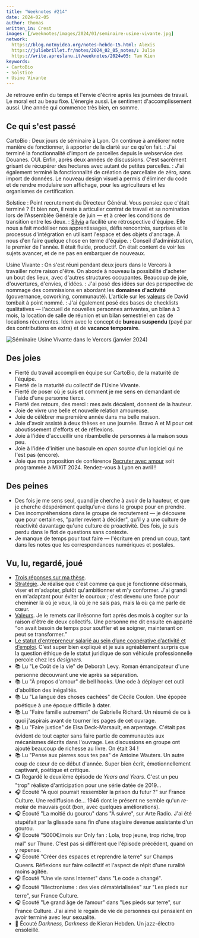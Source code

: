 ```yaml
---
title: "Weeknotes #214"
date: 2024-02-05
author: thomas
written_in: Crest
images: [/weeknotes/images/2024/01/seminaire-usine-vivante.jpg]
network:
  https://blog.notmyidea.org/notes-hebdo-15.html: Alexis
  https://juliebrillet.fr/notes/2024_02_05_notes/: Julie
  https://write.apreslanu.it/weeknotes/2024w05: Tam Kien
keywords:
- CartoBio
- Solstice
- Usine Vivante
---
```


Je retrouve enfin du temps et l'envie d'écrire après les journées de travail. Le moral est au beau fixe. L'énergie aussi. Le sentiment d'accomplissement aussi. Une année qui commence très bien, en somme.

<!--more-->

## Ce qui s'est passé

CartoBio
: Deux jours de séminaire à Lyon. On continue à améliorer notre manière de fonctionner, à apporter de la clarté sur ce qu'on fait.
: J'ai terminé la fonctionnalité d'import de parcelles depuis le webservice des Douanes. OUI. Enfin, après deux années de discussions. C'est sacrément grisant de récupérer des hectares avec autant de petites parcelles.
: J'ai également terminé la fonctionnalité de création de parcellaire de zéro, sans import de données. Le nouveau design visuel a permis d'éliminer du code et de rendre modulaire son affichage, pour les agriculteurs et les organismes de certification.

Solstice
: Point recrutement du Directeur Général. Vous pensiez que c'était terminé ? Et bien non, il reste à articulier contrat de travail et sa nomination lors de l'Assemblée Générale de juin — et à créer les conditions de transition entre les deux.
: [Silvia] a facilité une rétrospective d'équipe. Elle nous a fait modéliser nos apprentissages, défis rencontrés, surprises et le processus d'intégration en utilisant l'espace et des objets d'ancrage. À nous d'en faire quelque chose en terme d'équipe.
: Conseil d'administration, le premier de l'année. Il était fluide, productif. On était content de voir les sujets avancer, et de ne pas en embarquer de nouveaux.

Usine Vivante
: On s'est réuni pendant deux jours dans le Vercors à travailler notre raison d'être. On aborde à nouveau la possibilité d'acheter un bout des lieux, avec d'autres structures occupantes. Beaucoup de joie, d'ouvertures, d'envies, d'idées.
: J'ai posé des idées sur des perspective de nommage des commissions en abordant les **domaines d'activité** (gouvernance, coworking, communauté). L'article sur les [valeurs](https://larlet.fr/david/2024/02/02/) de David tombait à point nommé.
: J'ai également posé des bases de checklists qualitatives — l'accueil de nouvelles personnes arrivantes, un bilan à 3 mois, la location de salle de réunion et un bilan semestriel en cas de locations récurrentes. Idem avec le concept de **bureau suspendu** (payé par des contributions en extra) et de **vacance temporaire**.

![](/weeknotes/images/2024/01/seminaire-usine-vivante.jpg "Séminaire Usine Vivante dans le Vercors (janvier 2024)")

## Des joies

- Fierté du travail accompli en équipe sur CartoBio, de la maturité de l'équipe.
- Fierté de la maturité du collectif de l'Usine Vivante.
- Fierté de poser où je suis et comment je me sens en demandant de l'aide d'une personne tierce.
- Fierté des retours, des merci : mes avis décalent, donnent de la hauteur.
- Joie de vivre une belle et nouvelle relation amoureuse.
- Joie de célébrer ma première année dans ma belle maison.
- Joie d'avoir assisté à deux thèses en une journée. Bravo A et M pour cet aboutissement d'efforts et de réflexions.
- Joie à l'idée d'accueillir une ribambelle de personnes à la maison sous peu.
- Joie à l'idée d'initier une bascule en _open source_ d'un logiciel qui ne l'est pas (encore).
- Joie que ma proposition de conférence [Recruter avec amour](http://mixitconf.org/2024/recruter-avec-amour) soit programmée à MiXiT 2024. Rendez-vous à Lyon en avril !

## Des peines

- Des fois je me sens seul, quand je cherche à avoir de la hauteur, et que je cherche déspérément quelqu'un·e dans le groupe pour en prendre.
- Des incompréhensions dans le groupe de recrutement — je découvre que pour certain·es, "parler revient à décider", qu'il y a une culture de réactivité davantage qu'une culture de proactivité. Des fois, je suis perdu dans le flot de questions sans contexte.
- Je manque de temps pour tout faire — l'écriture en prend un coup, tant dans les notes que les correspondances numériques et postales.

## Vu, lu, regardé, joué

- [Trois réponses sur ma thèse](https://www.quaternum.net/2024/02/02/trois-reponses-sur-ma-these/).
- [Stratégie](https://larlet.fr/david/2024/01/25/). Je réalise que c'est comme ça que je fonctionne désormais, viser et m'adapter, plutôt qu'ambitionner et m'y conformer. J'ai grandi en m'adaptant pour éviter le couroux ; c'est devenu une force pour cheminer là où je veux, là où je ne sais pas, mais là où ça me parle de cœur.
- [Valeurs](https://larlet.fr/david/2024/01/25/). Je le remets car il résonne fort après des mois à cogiter sur la raison d'être de deux collectifs. Une personne me dit ensuite en apparté <q>on avait besoin de temps pour souffler et se soigner, maintenant on peut se transformer.</q>
- [Le statut d’entrepreneur salarié au sein d’une coopérative d’activité et d’emploi](https://timothee.goguely.com/blog/statut-entrepeneur-salarie-cae/#desillusions). C'est super bien expliqué et je suis agréablement surpris que la question éthique de le statut juridique de son véhicule professionnelle percole chez les _designers_.
- 📚 Lu "Le Coût de la vie" de Deborah Levy. Roman émancipateur d'une personne découvrant une vie après sa séparation.
- 📚 Lu "À propos d'amour" de bell hooks. Une ode à déployer cet outil d'abolition des inégalités.
- 📚 Lu "La langue des choses cachées" de Cécile Coulon. Une épopée poétique à une époque difficile à dater.
- 📚 Lu "Faire famille autrement" de Gabrielle Richard. Un résumé de ce à quoi j'aspirais avant de tourner les pages de cet ouvrage.
- 📚 Lu "Faire justice" de Elsa Deck-Marsault, en arpentage. C'était pas évident de tout capter sans faire partie de communautés aux mécanismes décrits dans l'ouvrage. Les discussions en groupe ont ajouté beaucoup de richesse au livre. On était 34 !
- 📚 Lu "Pense aux pierres sous tes pas" de Antoine Wauters. Un autre coup de cœur de ce début d'année. Super bien écrit, émotionnellement captivant, poétique et critique.
- 📺 Regardé le deuxième épisode de <i lang="en">Years and Years</i>. C'est un peu "trop" réaliste d'anticipation pour une série datée de 2019…
- 🎧 Écouté "À quoi pourrait ressembler la prison du futur ?" sur France Culture. Une rediffusion de… 1946 dont le présent ne semble qu'un <i lang="en">remake</i> de mauvais goût (bon, avec quelques améliorations).
- 🎧 Écouté "La moitié du gourou" dans "À suivre", sur Arte Radio. J'ai été stupéfait par la glissade sans fin d'une stagiaire devenue assistante d'un gourou.
- 🎧 Écouté "5000€/mois sur Only fan : Lola, trop jeune, trop riche, trop mal" sur Thune. C'est pas si différent que l'épisode précédent, quand on y repense.
- 🎧 Écouté "Créer des espaces et reprendre la terre" sur Champs Queers. Réflexions sur faire collectif et l'aspect de répit d'une ruralité moins agitée.
- 🎧 Écouté "Une vie sans Internet" dans "Le code a changé".
- 🎧 Écouté "Illectronisme : des vies dématérialisées" sur "Les pieds sur terre", sur France Culture.
- 🎧 Écouté "Le grand âge de l’amour" dans "Les pieds sur terre", sur France Culture. J'ai aimé le regain de vie de personnes qui pensaient en avoir terminé avec leur sexualité.
- 🎵 Écouté <i lang="en">Darkness, Darkness</i> de Kieran Hebden. Un jazz-électro ensoleillé.

[Silvia]: https://fr.linkedin.com/in/silvia-griso-sayas

